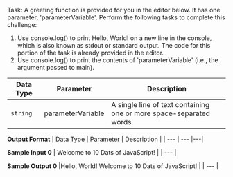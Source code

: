 Task:
A greeting function is provided for you in the editor below. It has one parameter, 'parameterVariable'. Perform the following tasks to complete this challenge:
  1. Use console.log() to print Hello, World! on a new line in the console, which is also known as stdout or standard output. The code for this portion of the task is already provided in the editor. 
  2. Use console.log() to print the contents of 'parameterVariable' (i.e., the argument passed to main).

| Data Type | Parameter | Description |
| --- | --- |---|
| ```string```  | parameterVariable | A single line of text containing one or more space-separated words.|

**Output Format**
| Data Type | Parameter | Description |
| --- | --- |---|

**Sample Input 0**
| Welcome to 10 Dats of JavaScript! |
| --- |

**Sample Output 0**
|Hello, World!
Welcome to 10 Dats of JavaScript! |
| --- |
